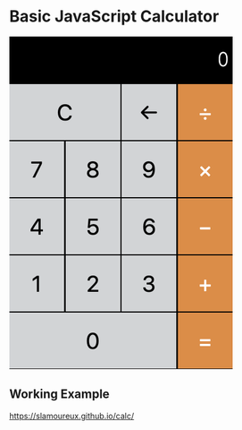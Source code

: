 # Basic JavaScript Calculator

![calc](https://github.com/slamoureux/calc/blob/master/images/calc.png)

## Working Example
https://slamoureux.github.io/calc/
